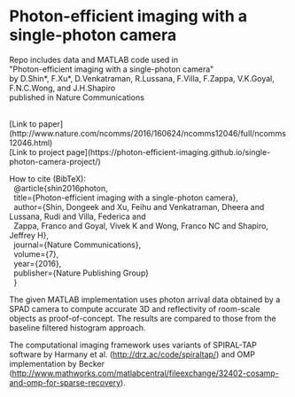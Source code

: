 # Photon-efficient imaging with a single-photon camera

Repo includes data and MATLAB code used in <br />
"Photon-efficient imaging with a single-photon camera" <br />
by D.Shin&#42;, F.Xu&#42;, D.Venkatraman, R.Lussana, F.Villa, F.Zappa, V.K.Goyal, F.N.C.Wong, and J.H.Shapiro <br />
published in Nature Communications

<br>
[Link to paper](http://www.nature.com/ncomms/2016/160624/ncomms12046/full/ncomms12046.html)
<br>
[Link to project page](https://photon-efficient-imaging.github.io/single-photon-camera-project/)
<br>

How to cite (BibTeX): <br />
&nbsp; @article{shin2016photon,<br />
&nbsp;   title={Photon-efficient imaging with a single-photon camera},<br />
&nbsp;   author={Shin, Dongeek and Xu, Feihu and Venkatraman, Dheera and Lussana, Rudi and Villa, Federica and <br />
&nbsp;   Zappa, Franco and Goyal, Vivek K and Wong, Franco NC and Shapiro, Jeffrey H},<br />
&nbsp;   journal={Nature Communications},<br />
&nbsp;   volume={7},<br />
&nbsp;   year={2016},<br />
&nbsp;   publisher={Nature Publishing Group}<br />
&nbsp; }

The given MATLAB implementation uses photon arrival data obtained by a SPAD camera
to compute accurate 3D and reflectivity of room-scale objects as proof-of-concept. The results are compared
to those from the baseline filtered histogram approach.

The computational imaging framework uses variants of 
SPIRAL-TAP software by Harmany et al.
(http://drz.ac/code/spiraltap/)
and 
OMP implementation by Becker
(http://www.mathworks.com/matlabcentral/fileexchange/32402-cosamp-and-omp-for-sparse-recovery).
